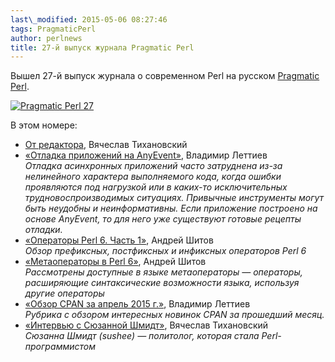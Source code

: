 ```yaml
---
last\_modified: 2015-05-06 08:27:46
tags: PragmaticPerl
author: perlnews
title: 27-й выпуск журнала Pragmatic Perl
---
```

Вышел 27-й выпуск журнала о современном Perl на русском [Pragmatic Perl](http://pragmaticperl.com).

[![Pragmatic Perl 27](/i/2015-05-06-pp27.png)](http://pragmaticperl.com/issues/27)

В этом номере:

- [От
  редактора](http://pragmaticperl.com/issues/27/pragmaticperl-27-%D0%BE%D1%82-%D1%80%D0%B5%D0%B4%D0%B0%D0%BA%D1%82%D0%BE%D1%80%D0%B0.html),
  Вячеслав Тихановский
- [«Отладка приложений на AnyEvent»](http://pragmaticperl.com/a/93ff29e4),
  Владимир Леттиев<br> _Отладка асинхронных приложений часто затруднена из-за
  нелинейного характера выполняемого кода, когда ошибки проявляются под
  нагрузкой или в каких-то исключительных трудновоспроизводимых ситуациях.
  Привычные инструменты могут быть неудобны и неинформативны. Если приложение
  построено на основе AnyEvent, то для него уже существуют готовые рецепты
  отладки._
- [«Операторы Perl 6. Часть 1»](http://pragmaticperl.com/a/a45947c6), Андрей
  Шитов<br> _Обзор префиксных, постфиксных и инфиксных операторов Perl 6_
- [«Метаоператоры в Perl 6»](http://pragmaticperl.com/a/8be9c3af), Андрей
  Шитов<br>_Рассмотрены доступные в языке метаоператоры — операторы,
  расширяющие синтаксические возможности языка, используя другие операторы_
- [«Обзор CPAN за апрель 2015 г.»](http://pragmaticperl.com/a/fde694d9),
  Владимир Леттиев<br> _Рубрика с обзором интересных новинок CPAN за прошедший
  месяц._
- [«Интервью с Сюзанной Шмидт»](http://pragmaticperl.com/a/3f2ba52d), Вячеслав
  Тихановский<br>_Сюзанна Шмидт (sushee) — политолог, которая стала
  Perl-программистом_
